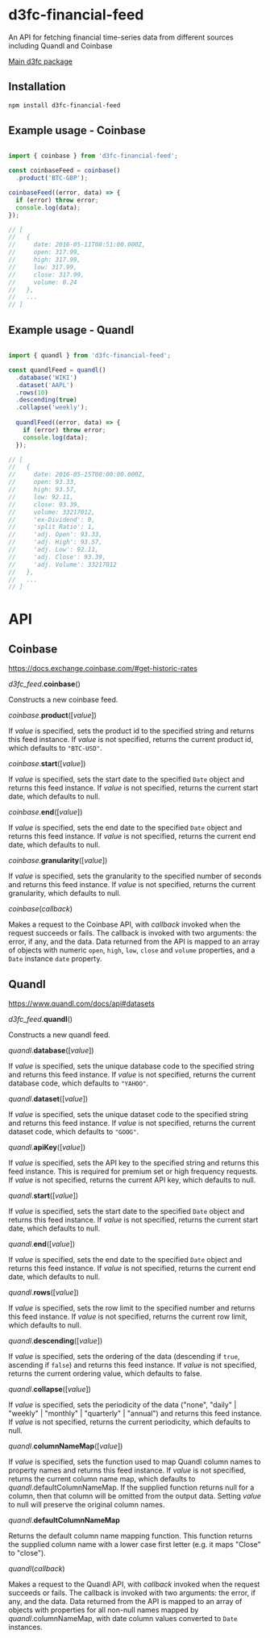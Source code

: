 # d3fc-financial-feed

An API for fetching financial time-series data from different sources including Quandl and Coinbase

[Main d3fc package](https://github.com/ScottLogic/d3fc)

## Installation

```bash
npm install d3fc-financial-feed
```

## Example usage - Coinbase

``` javascript

import { coinbase } from 'd3fc-financial-feed';

const coinbaseFeed = coinbase()
  .product('BTC-GBP');

coinbaseFeed((error, data) => {
  if (error) throw error;
  console.log(data);
});

// [
//   { 
//     date: 2016-05-11T08:51:00.000Z,
//     open: 317.99,
//     high: 317.99,
//     low: 317.99,
//     close: 317.99,
//     volume: 0.24
//   },
//   ...
// ]

```

## Example usage - Quandl

``` javascript

import { quandl } from 'd3fc-financial-feed';

const quandlFeed = quandl()
  .database('WIKI')
  .dataset('AAPL')
  .rows(10)
  .descending(true)
  .collapse('weekly');
  
  quandlFeed((error, data) => {
    if (error) throw error;
    console.log(data);
  });

// [
//   {
//     date: 2016-05-15T00:00:00.000Z,
//     open: 93.33,
//     high: 93.57,
//     low: 92.11,
//     close: 93.39,
//     volume: 33217012,
//     'ex-Dividend': 0,
//     'split Ratio': 1,
//     'adj. Open': 93.33,
//     'adj. High': 93.57,
//     'adj. Low': 92.11,
//     'adj. Close': 93.39,
//     'adj. Volume': 33217012
//   },
//   ...
// ]

```

# API

## Coinbase

https://docs.exchange.coinbase.com/#get-historic-rates

*d3fc_feed*.**coinbase**()

Constructs a new coinbase feed.

*coinbase*.**product**([*value*])

If *value* is specified, sets the product id to the specified string and returns this feed instance. 
If *value* is not specified, returns the current product id, which defaults to `"BTC-USD"`.

*coinbase*.**start**([*value*])

If *value* is specified, sets the start date to the specified `Date` object and returns this feed instance. 
If *value* is not specified, returns the current start date, which defaults to null.

*coinbase*.**end**([*value*])

If *value* is specified, sets the end date to the specified `Date` object and returns this feed instance.
If *value* is not specified, returns the current end date, which defaults to null.

*coinbase*.**granularity**([*value*])

If *value* is specified, sets the granularity to the specified number of seconds and returns this feed instance. 
If *value* is not specified, returns the current granularity, which defaults to null.

*coinbase*(*callback*)

Makes a request to the Coinbase API, with *callback* invoked when the request succeeds or fails. 
The callback is invoked with two arguments: the error, if any, and the data.
Data returned from the API is mapped to an array of objects with numeric 
`open`, `high`, `low`, `close` and `volume` properties, and a `Date` instance `date` property. 

## Quandl

https://www.quandl.com/docs/api#datasets

*d3fc_feed*.**quandl**()

Constructs a new quandl feed.

*quandl*.**database**([*value*])

If *value* is specified, sets the unique database code to the specified string and returns this feed instance. 
If *value* is not specified, returns the current database code, which defaults to `"YAHOO"`.

*quandl*.**dataset**([*value*])

If *value* is specified, sets the unique dataset code to the specified string and returns this feed instance. 
If *value* is not specified, returns the current dataset code, which defaults to `"GOOG"`.

*quandl*.**apiKey**([*value*])
 
If *value* is specified, sets the API key to the specified string and returns this feed instance.
This is required for premium set or high frequency requests.
If *value* is not specified, returns the current API key, which defaults to null.

*quandl*.**start**([*value*])

If *value* is specified, sets the start date to the specified `Date` object and returns this feed instance. 
If *value* is not specified, returns the current start date, which defaults to null.

*quandl*.**end**([*value*])

If *value* is specified, sets the end date to the specified `Date` object and returns this feed instance.
If *value* is not specified, returns the current end date, which defaults to null.

*quandl*.**rows**([*value*])

If *value* is specified, sets the row limit to the specified number and returns this feed instance. 
If *value* is not specified, returns the current row limit, which defaults to null.

*quandl*.**descending**([*value*])

If *value* is specified, sets the ordering of the data (descending if `true`, ascending if `false`) and returns this feed instance. 
If *value* is not specified, returns the current ordering value, which defaults to false.

*quandl*.**collapse**([*value*])

If *value* is specified, sets the periodicity of the data ("none", "daily" | "weekly" | "monthly" | "quarterly" | "annual") and returns this feed instance. 
If *value* is not specified, returns the current periodicity, which defaults to null.

*quandl*.**columnNameMap**([*value*])

If *value* is specified, sets the function used to map Quandl column names to property names and returns this feed instance.
If *value* is not specified, returns the current column name map, which defaults to *quandl*.defaultColumnNameMap.
If the supplied function returns null for a column, then that column will be omitted from the output data. 
Setting *value* to null will preserve the original column names.

*quandl*.**defaultColumnNameMap**

Returns the default column name mapping function. This function returns the supplied column name with a lower case first letter (e.g. it maps "Close" to "close").

*quandl*(*callback*)

Makes a request to the Quandl API, with *callback* invoked when the request succeeds or fails. 
The callback is invoked with two arguments: the error, if any, and the data.
Data returned from the API is mapped to an array of objects with properties for all non-null names mapped by *quandl*.columnNameMap, with date column values converted to `Date` instances.